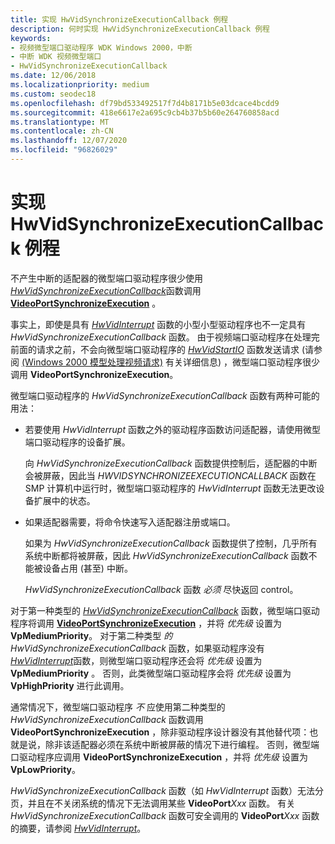 ```yaml
---
title: 实现 HwVidSynchronizeExecutionCallback 例程
description: 何时实现 HwVidSynchronizeExecutionCallback 例程
keywords:
- 视频微型端口驱动程序 WDK Windows 2000，中断
- 中断 WDK 视频微型端口
- HwVidSynchronizeExecutionCallback
ms.date: 12/06/2018
ms.localizationpriority: medium
ms.custom: seodec18
ms.openlocfilehash: df79bd533492517f7d4b8171b5e03dcace4bcdd9
ms.sourcegitcommit: 418e6617e2a695c9cb4b37b5b60e264760858acd
ms.translationtype: MT
ms.contentlocale: zh-CN
ms.lasthandoff: 12/07/2020
ms.locfileid: "96826029"
---
```

# <a name="implementing-a-hwvidsynchronizeexecutioncallback-routine"></a>实现 HwVidSynchronizeExecutionCallback 例程

不产生中断的适配器的微型端口驱动程序很少使用 [*HwVidSynchronizeExecutionCallback*](/windows-hardware/drivers/ddi/video/nc-video-pminiport_synchronize_routine)函数调用 [**VideoPortSynchronizeExecution**](/windows-hardware/drivers/ddi/video/nf-video-videoportsynchronizeexecution) 。

事实上，即使是具有 [*HwVidInterrupt*](/windows-hardware/drivers/ddi/video/nc-video-pvideo_hw_interrupt) 函数的小型小型驱动程序也不一定具有 *HwVidSynchronizeExecutionCallback* 函数。 由于视频端口驱动程序在处理完前面的请求之前，不会向微型端口驱动程序的 [*HwVidStartIO*](/windows-hardware/drivers/ddi/video/nc-video-pvideo_hw_start_io) 函数发送请求 (请参阅 [ (Windows 2000 模型处理视频请求)](processing-video-requests--windows-2000-model-.md) 有关详细信息) ，微型端口驱动程序很少调用 **VideoPortSynchronizeExecution**。

微型端口驱动程序的 *HwVidSynchronizeExecutionCallback* 函数有两种可能的用法：

-   若要使用 *HwVidInterrupt* 函数之外的驱动程序函数访问适配器，请使用微型端口驱动程序的设备扩展。

    向 *HwVidSynchronizeExecutionCallback* 函数提供控制后，适配器的中断会被屏蔽，因此当 *HWVIDSYNCHRONIZEEXECUTIONCALLBACK* 函数在 SMP 计算机中运行时，微型端口驱动程序的 *HwVidInterrupt* 函数无法更改设备扩展中的状态。

-   如果适配器需要，将命令快速写入适配器注册或端口。

    如果为 *HwVidSynchronizeExecutionCallback* 函数提供了控制，几乎所有系统中断都将被屏蔽，因此 *HwVidSynchronizeExecutionCallback* 函数不能被设备占用 (甚至) 中断。

    *HwVidSynchronizeExecutionCallback* 函数 *必须* 尽快返回 control。

对于第一种类型的 [*HwVidSynchronizeExecutionCallback*](/windows-hardware/drivers/ddi/video/nc-video-pminiport_synchronize_routine) 函数，微型端口驱动程序将调用 [**VideoPortSynchronizeExecution**](/windows-hardware/drivers/ddi/video/nf-video-videoportsynchronizeexecution) ，并将 *优先级* 设置为 **VpMediumPriority**。 对于第二种类型 *的 HwVidSynchronizeExecutionCallback* 函数，如果驱动程序没有 [*HwVidInterrupt*](/windows-hardware/drivers/ddi/video/nc-video-pvideo_hw_interrupt)函数，则微型端口驱动程序还会将 *优先级* 设置为 **VpMediumPriority** 。 否则，此类微型端口驱动程序会将 *优先级* 设置为 **VpHighPriority** 进行此调用。

通常情况下，微型端口驱动程序 *不* 应使用第二种类型的 *HwVidSynchronizeExecutionCallback* 函数调用 **VideoPortSynchronizeExecution** ，除非驱动程序设计器没有其他替代项：也就是说，除非该适配器必须在系统中断被屏蔽的情况下进行编程。 否则，微型端口驱动程序应调用 **VideoPortSynchronizeExecution** ，并将 *优先级* 设置为 **VpLowPriority**。

*HwVidSynchronizeExecutionCallback* 函数（如 *HwVidInterrupt* 函数）无法分页，并且在不关闭系统的情况下无法调用某些 **VideoPort**_Xxx_ 函数。 有关 *HwVidSynchronizeExecutionCallback* 函数可安全调用的 **VideoPort**_Xxx_ 函数的摘要，请参阅 [*HwVidInterrupt*](/windows-hardware/drivers/ddi/video/nc-video-pvideo_hw_interrupt)。

 

